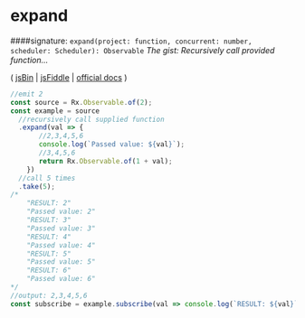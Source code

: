 # expand
####signature: `expand(project: function, concurrent: number, scheduler: Scheduler): Observable`
*The gist: Recursively call provided function...*

( [jsBin](http://jsbin.com/fuxocepazi/1/edit?js,console) | [jsFiddle](https://jsfiddle.net/qg6qfqLz/34/) | [official docs](http://reactivex.io/rxjs/class/es6/Observable.js~Observable.html#instance-method-expand) )
```js
//emit 2
const source = Rx.Observable.of(2);
const example = source
  //recursively call supplied function
  .expand(val => {
       //2,3,4,5,6
       console.log(`Passed value: ${val}`);
       //3,4,5,6
       return Rx.Observable.of(1 + val);
    })
  //call 5 times
  .take(5);
/*
	"RESULT: 2"
	"Passed value: 2"
	"RESULT: 3"
	"Passed value: 3"
	"RESULT: 4"
	"Passed value: 4"
	"RESULT: 5"
	"Passed value: 5"
	"RESULT: 6"
	"Passed value: 6"
*/
//output: 2,3,4,5,6
const subscribe = example.subscribe(val => console.log(`RESULT: ${val}`));
```